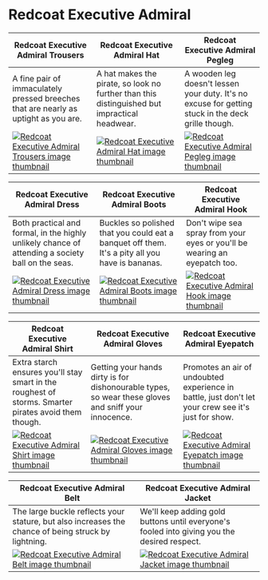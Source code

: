 # Redcoat Executive Admiral

| Redcoat Executive Admiral Trousers | Redcoat Executive Admiral Hat | Redcoat Executive Admiral Pegleg |
| ---------------------------------- | ----------------------------- | -------------------------------- |
| A fine pair of immaculately pressed breeches that are nearly as uptight as you are. | A hat makes the pirate, so look no further than this distinguished but impractical headwear. | A wooden leg doesn't lessen your duty. It's no excuse for getting stuck in the deck grille though. |
| [![Redcoat Executive Admiral Trousers image thumbnail](https://seaofthieves.wiki.gg/images/4/42/Redcoat_Executive_Admiral_Trousers.png)](https://seaofthieves.wiki.gg/wiki/Redcoat_Executive_Admiral_Trousers) | [![Redcoat Executive Admiral Hat image thumbnail](https://seaofthieves.wiki.gg/images/a/af/Redcoat_Executive_Admiral_Hat.png)](https://seaofthieves.wiki.gg/wiki/Redcoat_Executive_Admiral_Hat) | [![Redcoat Executive Admiral Pegleg image thumbnail](https://seaofthieves.wiki.gg/images/a/a3/Redcoat_Executive_Admiral_Pegleg.png)](https://seaofthieves.wiki.gg/wiki/Redcoat_Executive_Admiral_Pegleg) |

| Redcoat Executive Admiral Dress | Redcoat Executive Admiral Boots | Redcoat Executive Admiral Hook |
| ------------------------------- | ------------------------------- | ------------------------------ |
| Both practical and formal, in the highly unlikely chance of attending a society ball on the seas. | Buckles so polished that you could eat a banquet off them. It's a pity all you have is bananas. | Don't wipe sea spray from your eyes or you'll be wearing an eyepatch too. |
| [![Redcoat Executive Admiral Dress image thumbnail](https://seaofthieves.wiki.gg/images/6/69/Redcoat_Executive_Admiral_Dress.png)](https://seaofthieves.wiki.gg/wiki/Redcoat_Executive_Admiral_Dress) | [![Redcoat Executive Admiral Boots image thumbnail](https://seaofthieves.wiki.gg/images/0/0f/Redcoat_Executive_Admiral_Boots.png)](https://seaofthieves.wiki.gg/wiki/Redcoat_Executive_Admiral_Boots) | [![Redcoat Executive Admiral Hook image thumbnail](https://seaofthieves.wiki.gg/images/2/28/Redcoat_Executive_Admiral_Hook.png)](https://seaofthieves.wiki.gg/wiki/Redcoat_Executive_Admiral_Hook) |

| Redcoat Executive Admiral Shirt | Redcoat Executive Admiral Gloves | Redcoat Executive Admiral Eyepatch |
| ------------------------------- | -------------------------------- | ---------------------------------- |
| Extra starch ensures you'll stay smart in the roughest of storms. Smarter pirates avoid them though. | Getting your hands dirty is for dishonourable types, so wear these gloves and sniff your innocence. | Promotes an air of undoubted experience in battle, just don't let your crew see it's just for show. |
| [![Redcoat Executive Admiral Shirt image thumbnail](https://seaofthieves.wiki.gg/images/c/c1/Redcoat_Executive_Admiral_Shirt.png)](https://seaofthieves.wiki.gg/wiki/Redcoat_Executive_Admiral_Shirt) | [![Redcoat Executive Admiral Gloves image thumbnail](https://seaofthieves.wiki.gg/images/3/3a/Redcoat_Executive_Admiral_Gloves.png)](https://seaofthieves.wiki.gg/wiki/Redcoat_Executive_Admiral_Gloves) | [![Redcoat Executive Admiral Eyepatch image thumbnail](https://seaofthieves.wiki.gg/images/4/4a/Redcoat_Executive_Admiral_Eyepatch.png)](https://seaofthieves.wiki.gg/wiki/Redcoat_Executive_Admiral_Eyepatch) |

| Redcoat Executive Admiral Belt | Redcoat Executive Admiral Jacket |
| ------------------------------ | -------------------------------- |
| The large buckle reflects your stature, but also increases the chance of being struck by lightning. | We'll keep adding gold buttons until everyone's fooled into giving you the desired respect. |
| [![Redcoat Executive Admiral Belt image thumbnail](https://seaofthieves.wiki.gg/images/f/f3/Redcoat_Executive_Admiral_Belt.png)](https://seaofthieves.wiki.gg/wiki/Redcoat_Executive_Admiral_Belt) | [![Redcoat Executive Admiral Jacket image thumbnail](https://seaofthieves.wiki.gg/images/0/04/Redcoat_Executive_Admiral_Jacket.png)](https://seaofthieves.wiki.gg/wiki/Redcoat_Executive_Admiral_Jacket) |
